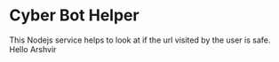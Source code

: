 # Cyber Bot Helper
This Nodejs service helps to look at if the url visited by the user is safe. Hello Arshvir
